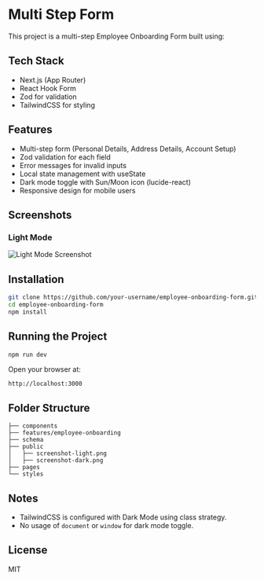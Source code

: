 # Multi Step Form

This project is a multi-step Employee Onboarding Form built using:

## Tech Stack

- Next.js (App Router)
- React Hook Form
- Zod for validation
- TailwindCSS for styling
## Features

- Multi-step form (Personal Details, Address Details, Account Setup)
- Zod validation for each field
- Error messages for invalid inputs
- Local state management with useState
- Dark mode toggle with Sun/Moon icon (lucide-react)
- Responsive design for mobile users

## Screenshots

### Light Mode

![Light Mode Screenshot](./public/screenshot-light.png)


## Installation

```bash
git clone https://github.com/your-username/employee-onboarding-form.git
cd employee-onboarding-form
npm install
```

## Running the Project

```bash
npm run dev
```

Open your browser at:

```
http://localhost:3000
```

## Folder Structure

```
├── components
├── features/employee-onboarding
├── schema
├── public
│   ├── screenshot-light.png
│   ├── screenshot-dark.png
├── pages
└── styles
```

## Notes

- TailwindCSS is configured with Dark Mode using class strategy.
- No usage of `document` or `window` for dark mode toggle.

## License

MIT


